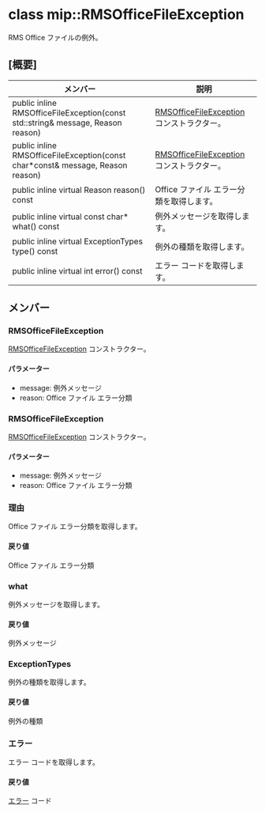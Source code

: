 # <a name="class-miprmsofficefileexception"></a>class mip::RMSOfficeFileException 
RMS Office ファイルの例外。
  
## <a name="summary"></a>[概要]
 メンバー                        | 説明                                
--------------------------------|---------------------------------------------
public inline RMSOfficeFileException(const std::string& message, Reason reason)  |  [RMSOfficeFileException](#classmip_1_1_r_m_s_office_file_exception) コンストラクター。
public inline RMSOfficeFileException(const char*const& message, Reason reason)  |  [RMSOfficeFileException](#classmip_1_1_r_m_s_office_file_exception) コンストラクター。
public inline virtual Reason reason() const  |  Office ファイル エラー分類を取得します。
public inline virtual const char* what() const  |  例外メッセージを取得します。
public inline virtual ExceptionTypes type() const  |  例外の種類を取得します。
public inline virtual int error() const  |  エラー コードを取得します。
  
## <a name="members"></a>メンバー
  
### <a name="rmsofficefileexception"></a>RMSOfficeFileException
[RMSOfficeFileException](#classmip_1_1_r_m_s_office_file_exception) コンストラクター。
  
#### <a name="parameters"></a>パラメーター
* message: 例外メッセージ 
* reason: Office ファイル エラー分類
  
### <a name="rmsofficefileexception"></a>RMSOfficeFileException
[RMSOfficeFileException](#classmip_1_1_r_m_s_office_file_exception) コンストラクター。
  
#### <a name="parameters"></a>パラメーター
* message: 例外メッセージ 
* reason: Office ファイル エラー分類
  
### <a name="reason"></a>理由
Office ファイル エラー分類を取得します。
  
#### <a name="returns"></a>戻り値
Office ファイル エラー分類
  
### <a name="what"></a>what
例外メッセージを取得します。
  
#### <a name="returns"></a>戻り値
例外メッセージ
  
### <a name="exceptiontypes"></a>ExceptionTypes
例外の種類を取得します。
  
#### <a name="returns"></a>戻り値
例外の種類
  
### <a name="error"></a>エラー
エラー コードを取得します。
  
#### <a name="returns"></a>戻り値
[エラー](#classmip_1_1_error) コード